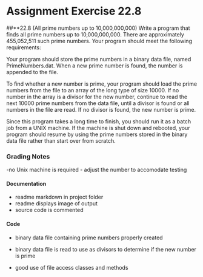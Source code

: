 # Assignment Exercise 22.8

##**22.8 (All prime numbers up to 10,000,000,000) Write a program that finds all prime numbers up to 10,000,000,000. There are approximately 455,052,511 such prime numbers. Your program should meet the following requirements:

Your program should store the prime numbers in a binary data file, named PrimeNumbers.dat. When a new prime number is found, the number is appended to the file.

To find whether a new number is prime, your program should load the prime numbers from the file to an array of the long type of size 10000. If no number in the array is a divisor for the new number, continue to read the next 10000 prime numbers from the data file, until a divisor is found or all numbers in the file are read. If no divisor is found, the new number is prime.

Since this program takes a long time to finish, you should run it as a batch job from a UNIX machine. If the machine is shut down and rebooted, your program should resume by using the prime numbers stored in the binary data file rather than start over from scratch.						
### Grading Notes
-no Unix machine is required - adjust the number to accomodate testing
#### Documentation

- readme markdown in project folder
- readme displays image of output
- source code is commented

#### Code

- binary data file containing prime numbers properly created
- binary data file is read to use as divisors to determine if the new number is prime

- good use of file access classes and methods
